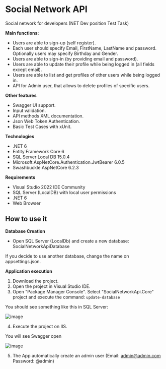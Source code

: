 # Social Network API

Social network for developers (NET Dev position Test Task)

**Main functions:**

- Users are able to sign-up (self register).
- Each user should specify Email, FirstName, LastName and password. Optionally users may specify Birthday and Gender.
- Users are able to sign-in (by providing email and password).
- Users are able to update their profile while being logged in (all fields except email).
- Users are able to list and get profiles of other users while being logged in.
- API for Admin user, that allows to delete profiles of specific users.

**Other features**

- Swagger UI support.
- Input validation.
- API methods XML documentation.
- Json Web Token Authentication.
- Basic Test Cases with xUnit.

**Technologies**
- .NET 6
- Entity Framework Core 6
- SQL Server Local DB 15.0.4
- Microsoft.AspNetCore.Authentication.JwtBearer 6.0.5
- Swashbuckle.AspNetCore 6.2.3


**Requirements**

- Visual Studio 2022 IDE Community
- SQL Server (LocalDB) with local user permissions
- .NET 6
- Web Browser

## **How to use it**

**Database Creation**

- Open SQL Server (LocalDb) and create a new database: SocialNetworkApiDatabase

If you decide to use another database, change the name on appsettings.json.

**Application execution**

1. Download the project.
2. Open the project in Visual Studio IDE.
3. Open "Package Manager Console". Select "SocialNetworkApi.Core" project and execute the command: 
`update-database`

You should see something like this in SQL Server:

![image](https://user-images.githubusercontent.com/14250936/173121654-4b556230-4e7c-491b-b583-50f2753b78b5.png)

4. Execute the project on IIS.

You will see Swagger open

![image](https://user-images.githubusercontent.com/14250936/173120815-11c53ee6-362f-4cfe-a43f-1825ac80954b.png)

5. The App automatically create an admin user (Email: admin@admin.com  Password: @admin)
